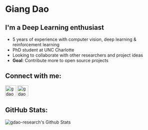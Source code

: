 # Giang Dao
## I'm a Deep Learning enthusiast
- 5 years of experience with computer vision, deep learning & reinforcement learning
- PhD student at UNC Charlotte
- Looking to collaborate with other researchers and project ideas
- **Goal**: Contribute more to open source projects

## Connect with me:

[<img aligh="left" alt="gdao-research | LinkedIN" width="35px" src="https://encrypted-tbn0.gstatic.com/images?q=tbn:ANd9GcShpWvSBTG0snnoSqt8RDNqYZGLzJxR9Bxv7g&usqp=CAU" />](https://www.linkedin.com/in/daogiang/)
[<img aligh="left" alt="gdao-research | LinkedIN" width="35px" src="https://upload.wikimedia.org/wikipedia/commons/thumb/4/4f/High-contrast-mail-mark-unread.svg/768px-High-contrast-mail-mark-unread.svg.png" />](mailto:gdao.research@gmail.com)
## GitHub Stats:
<img align="left" alt="gdao-research's Github Stats" src="https://github-readme-stats.codestackr.vercel.app/api?username=gdao-research&show_icons=true&hide_border=true">